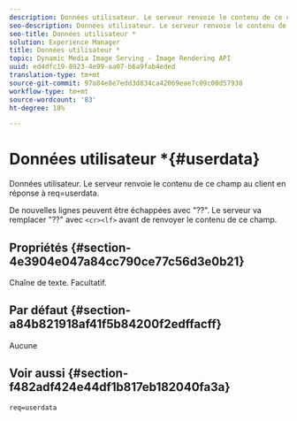 ```yaml
---
description: Données utilisateur. Le serveur renvoie le contenu de ce champ au client en réponse à req=userdata.
seo-description: Données utilisateur. Le serveur renvoie le contenu de ce champ au client en réponse à req=userdata.
seo-title: Données utilisateur *
solution: Experience Manager
title: Données utilisateur *
topic: Dynamic Media Image Serving - Image Rendering API
uuid: ed4dfc19-8923-4e99-aa07-b6a9fab4eded
translation-type: tm+mt
source-git-commit: 97a84e8e7edd3d834ca42069eae7c09c00d57938
workflow-type: tm+mt
source-wordcount: '83'
ht-degree: 18%

---
```



# Données utilisateur *{#userdata}

Données utilisateur. Le serveur renvoie le contenu de ce champ au client en réponse à req=userdata.

De nouvelles lignes peuvent être échappées avec &quot;??&quot;. Le serveur va remplacer &quot;??&quot; avec `<cr><lf>` avant de renvoyer le contenu de ce champ.

## Propriétés {#section-4e3904e047a84cc790ce77c56d3e0b21}

Chaîne de texte. Facultatif.

## Par défaut {#section-a84b821918af41f5b84200f2edffacff}

Aucune

## Voir aussi {#section-f482adf424e44df1b817eb182040fa3a}

`req=userdata`
